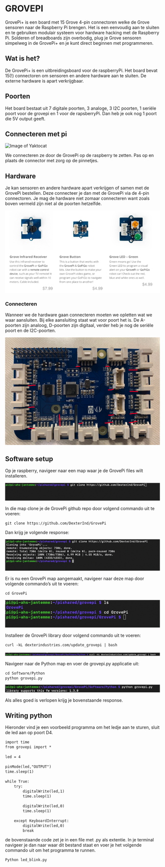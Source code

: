 
# GROVEPI

GrovePi+ is een board met 15 Grove 4-pin connectoren welke de Grove sensoren naar de Raspberry Pi brengen. Het is een eenvoudig aan te sluiten en te gebruiken modulair systeem voor hardware hacking met de Raspberry Pi. Solderen of breadboards zijn overbodig, plug je Grove sensoren simpelweg in de GrovePi+ en je kunt direct beginnen met programmeren.

## Wat is het? 

De GrovePi+ is een uitbreidingsboard voor de raspberryPi. Het board bevat 15(!) connectoren om sensoren en andere hardware aan te sluiten. De externe hardware is apart verkrijgbaar. 

## Poorten

Het board bestaat uit 7 digitale poorten, 3 analoge, 3 I2C poorten, 1 seriële poort voor de grovepi en 1 voor de rapsberryPi. Dan heb je ook nog 1 poort die 5V output geeft.

## Connecteren met pi

![Image of Yaktocat](https://seeeddoc.github.io/GrovePiPlus/img/GrovePi_Wiki_1.JPG)

We connecteren ze door de GrovePi op de raspberry te zetten. Pas op en plaats de connector met zorg op de pinnetjes.

## Hardware

Je kan sensoren en andere hardware apart verkrijgen of samen met de GrovePi bestellen. Deze connecteer je dan met de GrovePi via de 4-pin connectoren. Je mag de hardware niet zomaar connecteren want zoals boven vermeld zijn niet al de poorten hetzelfde. 

![Image of Yaktocat](https://github.com/gdmgent-1819-iot/labo-4-grovepi/blob/master/pictures/Hardware.png)

### Connecteren 

Wanneer we de hardware gaan connecteren moeten we opletten wat we waar aansluiten. Bij elke aansluiting staat wat voor poort het is. 
De A-poorten zijn analoog, D-poorten zijn digitaal, verder heb je nog de seriële poort en de I2C-poorten.

![Image of Yaktocat](https://github.com/gdmgent-1819-iot/labo-4-grovepi/blob/master/pictures/poorten.png)

## Software setup

Op je raspberry, navigeer naar een map waar je de GrovePi files wilt installeren.

![Image of Yaktocat](https://github.com/gdmgent-1819-iot/labo-4-grovepi/blob/master/pictures/code1.png)

In die map clone je de GrovePi github repo door volgend commando uit te voeren:
```
git clone https://github.com/DexterInd/GrovePi
```

Dan krijg je volgende response:

![Image of Yaktocat](https://github.com/gdmgent-1819-iot/labo-4-grovepi/blob/master/pictures/code2.png)

Er is nu een GrovePi map aangemaakt, navigeer naar deze map door volgende commando’s uit te voeren: 

```
cd GrovePi
```

![Image of Yaktocat](https://github.com/gdmgent-1819-iot/labo-4-grovepi/blob/master/pictures/code3.png)

Installeer de GrovePi library door volgend commando uit te voeren:

```
curl -kL dexterindustries.com/update_grovepi | bash
```

![Image of Yaktocat](https://github.com/gdmgent-1819-iot/labo-4-grovepi/blob/master/pictures/code4.png)

Navigeer naar de Python map en voer de grovepi.py applicatie uit:

```
cd Software/Python
python grovepi.py
```

![Image of Yaktocat](https://github.com/gdmgent-1819-iot/labo-4-grovepi/blob/master/pictures/code5.png)

Als alles goed is verlopen krijg je bovenstaande response.

## Writing python

Hieronder vind je een voorbeeld programma om het ledje aan te sturen, sluit de led aan op poort D4. 

```
import time
from grovepi import *

led = 4

pinMode(led,"OUTPUT")
time.sleep(1)

while True:
    try:
        digitalWrite(led,1)
        time.sleep(1)

        digitalWrite(led,0)
        time.sleep(1)

    except KeyboardInterrupt:
        digitalWrite(led,0)
        break
```

de bovenstaande code zet je in een file met .py als extentie. In je terminal navigeer je dan naar waar dit bestand staat en voer je het volgende commando uit om het programma te runnen. 

```
Python led_blink.py
```